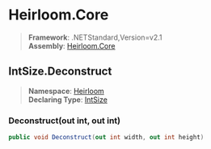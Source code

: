 # Heirloom.Core

> **Framework**: .NETStandard,Version=v2.1  
> **Assembly**: [Heirloom.Core][0]  

## IntSize.Deconstruct

> **Namespace**: [Heirloom][0]  
> **Declaring Type**: [IntSize][1]  

### Deconstruct(out int, out int)

```cs
public void Deconstruct(out int width, out int height)
```

[0]: ../../../Heirloom.Core.md
[1]: ../IntSize.md
